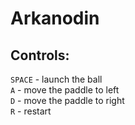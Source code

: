 # Arkanodin

## Controls:<br>
`SPACE` - launch the ball<br>
`A`     - move the paddle to left<br>
`D`     - move the paddle to right<br>
`R`     - restart<br>
